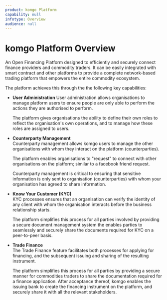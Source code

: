 ```yaml
---
product: komgo Platform
capability: null
infotype: Overview
audience: null
---
```



# komgo Platform Overview


An Open Financing Platform designed to efficiently and securely connect finance providers and commodity traders. It can be easily integrated with smart contract and other platforms to provide a complete network-based trading platform that empowers the entire commodity ecosystem.


The platform achieves this through the the following key capabilities:


* **User Administration**
  User administration allows organisations to manage platform users to ensure people are only able to perform the actions they are authorised to perform.  


  The platform gives organisations the ability to define their own roles to reflect the organisation's own operations, and to manage how these roles are assigned to users.


* **Counterparty Management**  
  Counterparty management allows komgo users to manage the other organisations with whom they interact on the platform \(counterparties\).
    
  The platform enables organisations to "request" to connect with other organisations on the platform; similar to a facebook friend request.
  
  
  Counterparty management is critical to ensuring that sensitive information is only sent to organisation \(counterparties\) with whom your organisation has agreed to share information.


* **Know Your Customer \(KYC\)**  
  KYC processes ensures that an organisation can verify the identity of any client with whom the organisation interacts before the business relationship starts.


  The platform simplifies this process for all parties involved by providing a secure document management system the enables parties to seamlessly and securely share the documents required for KYC on a peer-to-peer basis.


* **Trade Finance**  
  The Trade Finance feature facilitates both processes for applying for financing, and the subsequent issuing and sharing of the resulting instrument.  


  The platform simplifies this process for all parties by providing a secure manner for commodities traders to share the documentation required for a finance application. After acceptance thereof, komgo enables the issuing bank to create the financing instrument on the platform, and securely share it with all the relevant stakeholders.

<!--stackedit_data:
eyJoaXN0b3J5IjpbLTEwMTQxNzgyOTNdfQ==
-->